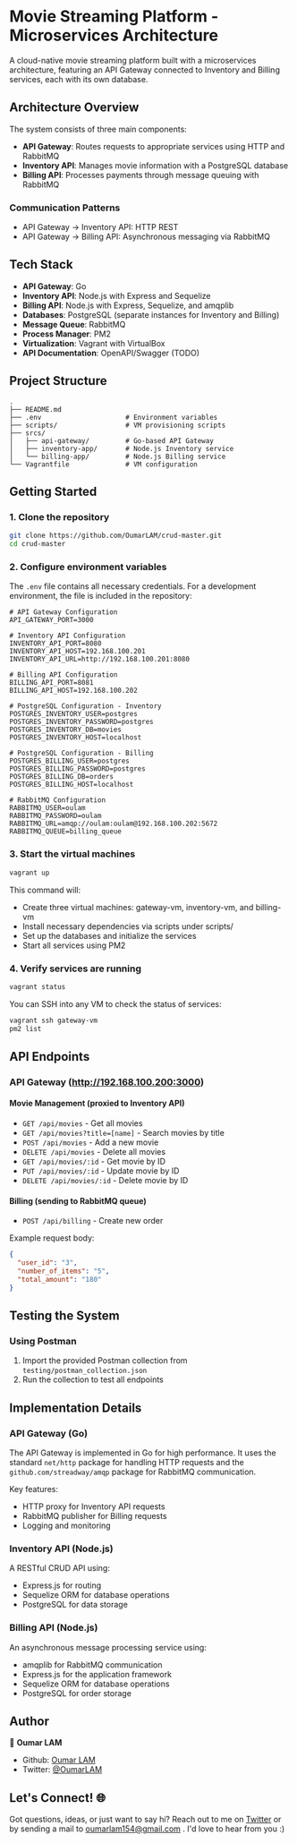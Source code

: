 # Movie Streaming Platform - Microservices Architecture

A cloud-native movie streaming platform built with a microservices architecture, featuring an API Gateway connected to Inventory and Billing services, each with its own database.

## Architecture Overview

The system consists of three main components:
- **API Gateway**: Routes requests to appropriate services using HTTP and RabbitMQ
- **Inventory API**: Manages movie information with a PostgreSQL database
- **Billing API**: Processes payments through message queuing with RabbitMQ

### Communication Patterns
- API Gateway → Inventory API: HTTP REST
- API Gateway → Billing API: Asynchronous messaging via RabbitMQ

## Tech Stack

- **API Gateway**: Go
- **Inventory API**: Node.js with Express and Sequelize
- **Billing API**: Node.js with Express, Sequelize, and amqplib
- **Databases**: PostgreSQL (separate instances for Inventory and Billing)
- **Message Queue**: RabbitMQ
- **Process Manager**: PM2
- **Virtualization**: Vagrant with VirtualBox
- **API Documentation**: OpenAPI/Swagger (TODO)

## Project Structure

```
.
├── README.md
├── .env                     # Environment variables
├── scripts/                 # VM provisioning scripts
├── srcs/
│   ├── api-gateway/         # Go-based API Gateway
│   ├── inventory-app/       # Node.js Inventory service
│   └── billing-app/         # Node.js Billing service
└── Vagrantfile              # VM configuration
```

## Getting Started

### 1. Clone the repository

```bash
git clone https://github.com/OumarLAM/crud-master.git
cd crud-master
```

### 2. Configure environment variables

The `.env` file contains all necessary credentials. For a development environment, the file is included in the repository:

```
# API Gateway Configuration
API_GATEWAY_PORT=3000

# Inventory API Configuration
INVENTORY_API_PORT=8080
INVENTORY_API_HOST=192.168.100.201
INVENTORY_API_URL=http://192.168.100.201:8080

# Billing API Configuration
BILLING_API_PORT=8081
BILLING_API_HOST=192.168.100.202

# PostgreSQL Configuration - Inventory
POSTGRES_INVENTORY_USER=postgres
POSTGRES_INVENTORY_PASSWORD=postgres
POSTGRES_INVENTORY_DB=movies
POSTGRES_INVENTORY_HOST=localhost

# PostgreSQL Configuration - Billing
POSTGRES_BILLING_USER=postgres
POSTGRES_BILLING_PASSWORD=postgres
POSTGRES_BILLING_DB=orders
POSTGRES_BILLING_HOST=localhost

# RabbitMQ Configuration
RABBITMQ_USER=oulam
RABBITMQ_PASSWORD=oulam
RABBITMQ_URL=amqp://oulam:oulam@192.168.100.202:5672
RABBITMQ_QUEUE=billing_queue
```

### 3. Start the virtual machines

```bash
vagrant up
```

This command will:
- Create three virtual machines: gateway-vm, inventory-vm, and billing-vm
- Install necessary dependencies via scripts under scripts/
- Set up the databases and initialize the services
- Start all services using PM2

### 4. Verify services are running

```bash
vagrant status
```

You can SSH into any VM to check the status of services:

```bash
vagrant ssh gateway-vm
pm2 list
```

## API Endpoints

### API Gateway (http://192.168.100.200:3000)

#### Movie Management (proxied to Inventory API)
- `GET /api/movies` - Get all movies
- `GET /api/movies?title=[name]` - Search movies by title
- `POST /api/movies` - Add a new movie
- `DELETE /api/movies` - Delete all movies
- `GET /api/movies/:id` - Get movie by ID
- `PUT /api/movies/:id` - Update movie by ID
- `DELETE /api/movies/:id` - Delete movie by ID

#### Billing (sending to RabbitMQ queue)
- `POST /api/billing` - Create new order

Example request body:
```json
{
  "user_id": "3",
  "number_of_items": "5",
  "total_amount": "180"
}
```

## Testing the System

### Using Postman

1. Import the provided Postman collection from `testing/postman_collection.json`
2. Run the collection to test all endpoints

## Implementation Details

### API Gateway (Go)

The API Gateway is implemented in Go for high performance. It uses the standard `net/http` package for handling HTTP requests and the `github.com/streadway/amqp` package for RabbitMQ communication.

Key features:
- HTTP proxy for Inventory API requests
- RabbitMQ publisher for Billing requests
- Logging and monitoring

### Inventory API (Node.js)

A RESTful CRUD API using:
- Express.js for routing
- Sequelize ORM for database operations
- PostgreSQL for data storage

### Billing API (Node.js)

An asynchronous message processing service using:
- amqplib for RabbitMQ communication
- Express.js for the application framework
- Sequelize ORM for database operations
- PostgreSQL for order storage

## Author

👤 **Oumar LAM**

- Github: [Oumar LAM](https://github.com/OumarLAM)
- Twitter: [@OumarLAM](https://twitter.com/oumarlam_fcb)

## Let's Connect! 🌐

Got questions, ideas, or just want to say hi? Reach out to me on [Twitter](https://twitter.com/OumarLAM) or by sending a mail to oumarlam154@gmail.com . I'd love to hear from you :)
